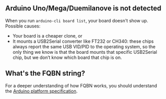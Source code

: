 ## Arduino Uno/Mega/Duemilanove is not detected

When you run `arduino-cli board list`, your board doesn't show up. Possible causes:

-  Your board is a cheaper clone, or
-  It mounts a USB2Serial converter like FT232 or CH340: these chips
   always report the same USB VID/PID to the operating system, so the
   only thing we know is that the board mounts that specific
   USB2Serial chip, but we don’t know which board that chip is on.

##  What's the FQBN string?

For a deeper understanding of how FQBN works, you should understand
the [Arduino platform specification][0].


[0]: platform-specification.md
